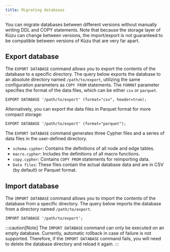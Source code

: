 ```yaml
---
title: Migrating databases
---
```


You can migrate databases between different versions without manually writing DDL and COPY statements.
Note that because the storage layer of Kùzu can change between versions, the import/export is not
guaranteed to be compatible between versions of Kùzu that are very far apart.

## Export database

The `EXPORT DATABASE` command allows you to export the contents of the database to a specific directory.
The query below exports the database to an absolute directory named `/path/to/export`, utilizing the same configuration parameters as `COPY FROM` statements.
The `FORMAT` parameter specifies the format of the data files, which can be either `csv` or `parquet`.

```cypher
EXPORT DATABASE '/path/to/export' (format="csv", header=true);
```

Alternatively, you can export the data files in Parquet format for more compact storage:

```cypher
EXPORT DATABASE '/path/to/export' (format="parquet");
```

The `EXPORT DATABASE` command generates three Cypher files and a series of data files in the user-defined directory.
- `schema.cypher`: Contains the definitions of all node and edge tables.
- `macro.cypher`: Includes the definitions of all macro functions.
- `copy.cypher`: Contains `COPY FROM` statements for reimporting data.
- `Data files`: These files contain the actual database data and are in CSV (by default) or Parquet format.

## Import database

The `IMPORT DATABASE` command allows you to import the contents of the database from a specific directory.
The query below imports the database from a directory named `/path/to/export`.
```cypher
IMPORT DATABASE '/path/to/export';
```

:::caution[Note]
The `IMPORT DATABASE` command can only be executed on an empty database.
Currently, automatic rollback in case of failure is not supported. Therefore, if the `IMPORT DATABASE` command fails, you will need to delete the database directory and reload it again.
:::
